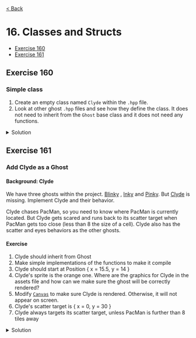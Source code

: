 [< Back](README.md)

# 16. Classes and Structs

* [Exercise 160](#exercise-160)
* [Exercise 161](#exercise-161)

## Exercise 160

### Simple class

1. Create an empty class named `Clyde` within the `.hpp` file.
2. Look at other ghost `.hpp` files and see how they define the class. It does not
   need to inherit from the `Ghost` base class and it does not need any functions.

<details>
   <summary>Solution</summary>

Clyde.hpp

```cpp
#pragma once

#include "Ghost.hpp"

namespace pacman {

class Clyde {

};

} // namespace pacman

```

Clyde.cpp

```cpp
#include "Clyde.hpp"

namespace pacman {

} // namespace pacman
```

</details>

## Exercise 161

### Add Clyde as a Ghost

#### Background: Clyde

We have three ghosts within the project. [Blinky](../../lib/include/Blinky.hpp)
, [Inky](../../lib/include/Inky.hpp)
and [Pinky](../../lib/include/Pinky.hpp). But [Clyde](../../lib/include/Clyde.hpp) is
missing. Implement Clyde and their behavior.

Clyde chases PacMan, so you need to know where PacMan is currently located. But Clyde
gets scared and runs back to its scatter target when PacMan gets too close (less than
8 the size of a cell). Clyde also has the scatter and eyes behaviors as the other
ghosts.

#### Exercise

1. Clyde should inherit from Ghost
2. Make simple implementations of the functions to make it compile
3. Clyde should start at Position { x = 15.5, y = 14 }
4. Clyde's sprite is the orange one. Where are the graphics for Clyde in the assets
   file and how can we make sure the ghost will be correctly rendered?
5. Modify [`Canvas`](../../lib/Canvas.cpp) to make sure Clyde is rendered. Otherwise,
   it will not appear on screen.
6. Clyde's scatter target is { x = 0, y = 30 }
7. Clyde always targets its scatter target, unless PacMan is further than 8 tiles away

<details>
   <summary>Solution</summary>

[Clyde.hpp](../../lib/include/Clyde.hpp)

```cpp
#pragma once

#include "Ghost.hpp"

namespace pacman {

class Clyde final : public Ghost {
public:
  explicit Clyde();
  void setTarget(Position pacManPos);

protected:
  double speed() const override;
  Position initialPosition() const override;

private:
  Position scatterTarget() const;
};

} // namespace pacman
```

[Clyde.cpp](../../lib/Clyde.cpp)

```cpp
#include "Clyde.hpp"

namespace pacman {

Clyde::Clyde()
  : Ghost(Atlas::Ghost::clyde) {
  pos = initialPosition();
}

double Clyde::speed() const {
  if (state == State::Eyes)
    return 2;
  if (state == State::Frightened)
    return 0.5;
  return 0.75;
}

void Clyde::setTarget(Position pacManPos) {
  if (state == State::Eyes) {
    target = initialPosition();
    return;
  }

  if (isInPen()) {
    target = penDoorPosition();
    return;
  }

  // Clyde always target its scatter target, unless pacman is further than 8 tiles away
  target = scatterTarget();
  if (state == State::Scatter) {
    return;
  }

  const auto distanceFomPacMan = std::hypot(pos.x - pacManPos.x, pos.y - pacManPos.y);
  if (distanceFomPacMan > 8) {
    target = pacManPos;
  }
}

Position Clyde::initialPosition() const {
  return { 15.5, 14 };
}

Position Clyde::scatterTarget() const {
  return { 0, 30 };
}

} // namespace pacman
```

</details>


